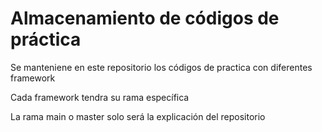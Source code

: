 # Almacenamiento de códigos de práctica

Se manteniene en este repositorio los códigos de practica con diferentes framework

Cada framework tendra su rama específica

La rama main o master solo será la explicación del repositorio
